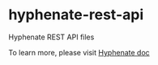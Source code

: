 # hyphenate-rest-api
Hyphenate REST API files

To learn more, please visit [Hyphenate doc](https://docs.hyphenate.io/docs/server-overview)
